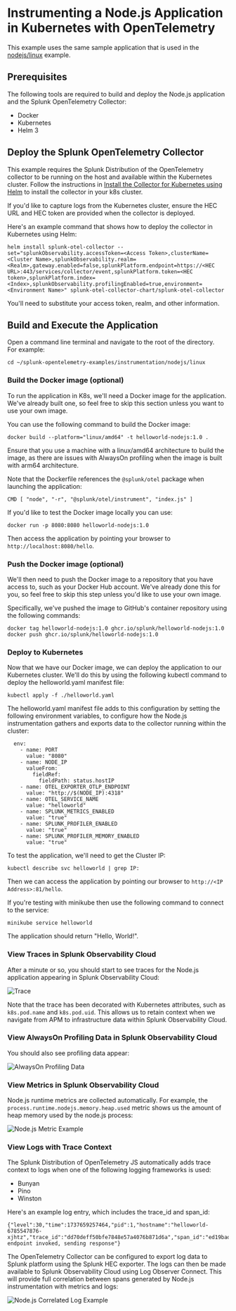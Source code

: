 # Instrumenting a Node.js Application in Kubernetes with OpenTelemetry

This example uses the same sample application that is used in the
[nodejs/linux](../linux) example.

## Prerequisites

The following tools are required to build and deploy the Node.js application and the
Splunk OpenTelemetry Collector:

* Docker
* Kubernetes
* Helm 3

## Deploy the Splunk OpenTelemetry Collector

This example requires the Splunk Distribution of the OpenTelemetry collector to
be running on the host and available within the Kubernetes cluster.  Follow the
instructions in [Install the Collector for Kubernetes using Helm](https://docs.splunk.com/observability/en/gdi/opentelemetry/collector-kubernetes/install-k8s.html)
to install the collector in your k8s cluster.

If you'd like to capture logs from
the Kubernetes cluster, ensure the HEC URL and HEC token are provided when the
collector is deployed.

Here's an example command that shows how to deploy the collector in Kubernetes using Helm:

````
helm install splunk-otel-collector --set="splunkObservability.accessToken=<Access Token>,clusterName=<Cluster Name>,splunkObservability.realm=<Realm>,gateway.enabled=false,splunkPlatform.endpoint=https://<HEC URL>:443/services/collector/event,splunkPlatform.token=<HEC token>,splunkPlatform.index=<Index>,splunkObservability.profilingEnabled=true,environment=<Environment Name>" splunk-otel-collector-chart/splunk-otel-collector
````

You'll need to substitute your access token, realm, and other information.

## Build and Execute the Application

Open a command line terminal and navigate to the root of the directory.  
For example:

````
cd ~/splunk-opentelemetry-examples/instrumentation/nodejs/linux
````

### Build the Docker image (optional)

To run the application in K8s, we'll need a Docker image for the application.
We've already built one, so feel free to skip this section unless you want to use
your own image.

You can use the following command to build the Docker image:

````
docker build --platform="linux/amd64" -t helloworld-nodejs:1.0 .
````

Ensure that you use a machine with a linux/amd64 architecture to build the image, as there are issues
with AlwaysOn profiling when the image is built with arm64 architecture. 

Note that the Dockerfile references the `@splunk/otel` package when launching the application: 

````
CMD [ "node", "-r", "@splunk/otel/instrument", "index.js" ]
````

If you'd like to test the Docker image locally you can use:

````
docker run -p 8080:8080 helloworld-nodejs:1.0 
````

Then access the application by pointing your browser to `http://localhost:8080/hello`.

### Push the Docker image (optional)

We'll then need to push the Docker image to a repository that you have
access to, such as your Docker Hub account.  We've already done this for you,
so feel free to skip this step unless you'd like to use your own image.

Specifically, we've pushed the
image to GitHub's container repository using the following commands:

````
docker tag helloworld-nodejs:1.0 ghcr.io/splunk/helloworld-nodejs:1.0
docker push ghcr.io/splunk/helloworld-nodejs:1.0
````

### Deploy to Kubernetes

Now that we have our Docker image, we can deploy the application to
our Kubernetes cluster.  We'll do this by using the following
kubectl command to deploy the helloworld.yaml manifest file:

````
kubectl apply -f ./helloworld.yaml
````

The helloworld.yaml manifest file adds to this
configuration by setting the following environment variables, to configure how the
Node.js instrumentation gathers and exports data to the collector running within the cluster:

````
  env:
    - name: PORT
      value: "8080"
    - name: NODE_IP
      valueFrom:
        fieldRef:
          fieldPath: status.hostIP
    - name: OTEL_EXPORTER_OTLP_ENDPOINT
      value: "http://$(NODE_IP):4318"
    - name: OTEL_SERVICE_NAME
      value: "helloworld"
    - name: SPLUNK_METRICS_ENABLED
      value: "true"
    - name: SPLUNK_PROFILER_ENABLED
      value: "true"
    - name: SPLUNK_PROFILER_MEMORY_ENABLED
      value: "true"
````

To test the application, we'll need to get the Cluster IP:

````
kubectl describe svc helloworld | grep IP:
````

Then we can access the application by pointing our browser to `http://<IP Address>:81/hello`.

If you're testing with minikube then use the following command to connect to the service:

````
minikube service helloworld
````

The application should return "Hello, World!". 

### View Traces in Splunk Observability Cloud

After a minute or so, you should start to see traces for the Node.js application
appearing in Splunk Observability Cloud:

![Trace](./images/trace.png)

Note that the trace has been decorated with Kubernetes attributes, such as `k8s.pod.name`
and `k8s.pod.uid`.  This allows us to retain context when we navigate from APM to
infrastructure data within Splunk Observability Cloud.

### View AlwaysOn Profiling Data in Splunk Observability Cloud

You should also see profiling data appear:

![AlwaysOn Profiling Data](./images/profiling.png)

### View Metrics in Splunk Observability Cloud

Node.js runtime metrics are collected automatically.  For example,
the `process.runtime.nodejs.memory.heap.used` metric shows us the amount of heap memory used 
by the node.js process: 

![Node.js Metric Example](./images/metrics.png)

### View Logs with Trace Context

The Splunk Distribution of OpenTelemetry JS automatically adds trace context
to logs when one of the following logging frameworks is used:

* Bunyan
* Pino
* Winston

Here's an example log entry, which includes the trace_id and span_id:

````
{"level":30,"time":1737659257464,"pid":1,"hostname":"helloworld-6785547876-xjhtz","trace_id":"dd70deff50bfe7848e57a4076b871d6a","span_id":"ed19badc4fbbdb8e","trace_flags":"01","service.name":"helloworld","msg":"/hello endpoint invoked, sending response"}
````

The OpenTelemetry Collector can be configured to export log data to
Splunk platform using the Splunk HEC exporter.  The logs can then be made
available to Splunk Observability Cloud using Log Observer Connect.  This will
provide full correlation between spans generated by Node.js instrumentation
with metrics and logs: 

![Node.js Correlated Log Example](./images/logs.png)